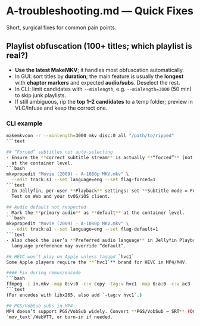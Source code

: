 # A-troubleshooting.md — Quick Fixes

Short, surgical fixes for common pain points.

## Playlist obfuscation (100+ titles; which playlist is real?)

- **Use the latest MakeMKV**; it handles most obfuscation automatically.
- In GUI: sort titles by **duration**; the main feature is usually the **longest** with **chapter
  markers** and expected **audio/subs**. Deselect the rest.
- In CLI: limit candidates with `--minlength`, e.g. `--minlength=3000` (50 min) to skip junk
  playlists.
- If still ambiguous, rip the **top 1–2 candidates** to a temp folder; preview in VLC/Infuse and
  keep the correct one.

### CLI example

```bash
makemkvcon -r --minlength=3000 mkv disc:0 all "/path/to/ripped"
```text

## “Forced” subtitles not auto-selecting
- Ensure the **correct subtitle stream** is actually **“forced”** (not just titled “forced”). Set it
  at the container level.
```bash
mkvpropedit "Movie (2009) - A-1080p MKV.mkv" \
  --edit track:s1 --set language=eng --set flag-forced=1
```text
- In Jellyfin, per-user **Playback** settings: set **Subtitle mode = Forced only** (or as desired).
  Test on Web and your tvOS/iOS client.

## Audio default not respected
- Mark the **primary audio** as **default** at the container level.
```bash
mkvpropedit "Movie (2009) - A-1080p MKV.mkv" \
  --edit track:a1 --set language=eng --set flag-default=1
```text
- Also check the user’s **Preferred audio language** in Jellyfin Playback settings; a strong
  language preference may override “default”.

## HEVC won’t play on Apple unless tagged `hvc1`
Some Apple players require the **`hvc1`** brand for HEVC in MP4/M4V.

#### Fix during remux/encode
```bash
ffmpeg -i in.mkv -map 0:v:0 -c:v copy -tag:v hvc1 -map 0:a:0 -c:a ac3 -b:a 640k -movflags +faststart out.m4v
```text
(For encodes with libx265, also add `-tag:v hvc1`.)

## PGS/VobSub subs in MP4
MP4 doesn’t support PGS/VobSub widely. Convert **PGS/VobSub → SRT** (OCR) then embed as
`mov_text`/WebVTT, or burn‑in if needed.
